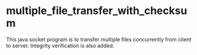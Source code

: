 # multiple_file_transfer_with_checksum
This java socket program is to transfer multiple files concurrently from client to server. Integrity verification is also added.
